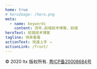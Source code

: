 ```yaml
---
home: true
# heroImage: /hero.png
meta:
  - name: keywords
    content: 流年,前端技术博客，前端
heroText: 前端技术博客
tagline: 快来看看
actionText: 快速上手 →
actionLink: /front/
---
```


<footer class="beian">
  <div class="copyright">
    © 2020 ltx 版权所有.
    <a href="http://www.beian.miit.gov.cn" rel="nofollow">粤ICP备20008684号</a><i/>
  </div>
</footer>
